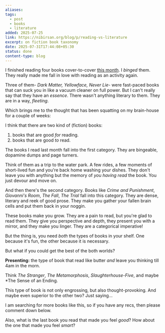 ```yaml
---
aliases: 
tags:
  - post
  - books
  - literature
added: 2025-07-25
link: https://nibirsan.org/blog/p/reading-vs-literature
excerpt: on fiction book taxonomy
date: 2025-07-31T17:44:08+05:30
status: done
content-type: blog
---
```

I finished reading four books cover-to-cover [this month](https://visionoflife.substack.com/p/ubermensch-notes-july-2025). I *binged* them. They really made me fall in love with reading as an activity again. 

Three of them- *Dark Matter, Yellowface, Never Lie*- were fast-paced books that can suck you in like a vacuum cleaner on full power. But I can't really say that they have an *essence*. There wasn't anything literary to them. They are in a way, *fleeting*.

Which brings me to the thought that has been squatting on my brain-house for a couple of weeks: 

I think that there are two kind of (fiction) books:
1. books that are good *for* reading.
2. books that are good *to* read.

The books I read last month fall into the first category. They are bingeable, dopamine dumps and page turners. 

Think of them as a trip to the water park. A few rides, a few moments of short-lived fun and you're back home washing your dishes. They don't leave you with anything but the memory of *you having read* the book. You just devour and move on.

And then there's the second category.
Books like *Crime and Punishment*, *Giovanni's Room*, *The Fall*, *The Trial* fall into this category. They are dense, literary and reek of good prose. They make you gather your fallen brain cells and put them back in your noggin.

These books make you grow. They are a pain to read, but you're glad to read them. They give you perspective and depth, they present you with a mirror, and they make you linger. They are a categorical imperative!

But the thing is, you need *both* the types of books in your shelf. One because it's fun, the other because it is necessary. 

But what if you could get the best of the both worlds? 

**Presenting:** the type of book that read like butter *and* leave you thinking till 4am in the morn.

Think *The Stranger*, *The Metamorphosis*, *Slaughterhouse-Five*, and maybe *The Sense of an Ending.

This type of book is not only engrossing, but also thought-provoking. And maybe even superior to the other two? Just saying... 

I am searching for more books like this, so if you have any recs, then please comment down below.

Also, what is the last book you read that made you feel *good*? How about the one that made you feel *smart*?